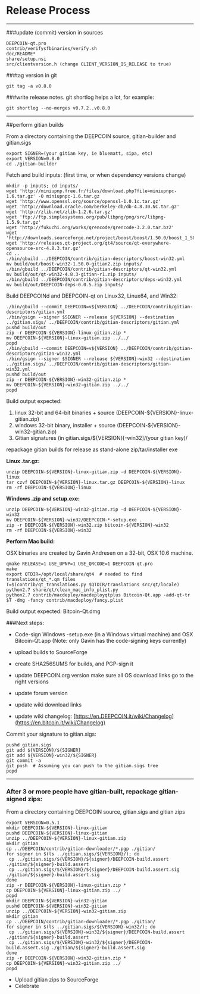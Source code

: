 Release Process
====================

* * *

###update (commit) version in sources


	DEEPCOIN-qt.pro
	contrib/verifysfbinaries/verify.sh
	doc/README*
	share/setup.nsi
	src/clientversion.h (change CLIENT_VERSION_IS_RELEASE to true)

###tag version in git

	git tag -a v0.8.0

###write release notes. git shortlog helps a lot, for example:

	git shortlog --no-merges v0.7.2..v0.8.0

* * *

##perform gitian builds

 From a directory containing the DEEPCOIN source, gitian-builder and gitian.sigs
  
	export SIGNER=(your gitian key, ie bluematt, sipa, etc)
	export VERSION=0.8.0
	cd ./gitian-builder

 Fetch and build inputs: (first time, or when dependency versions change)

	mkdir -p inputs; cd inputs/
	wget 'http://miniupnp.free.fr/files/download.php?file=miniupnpc-1.6.tar.gz' -O miniupnpc-1.6.tar.gz
	wget 'http://www.openssl.org/source/openssl-1.0.1c.tar.gz'
	wget 'http://download.oracle.com/berkeley-db/db-4.8.30.NC.tar.gz'
	wget 'http://zlib.net/zlib-1.2.6.tar.gz'
	wget 'ftp://ftp.simplesystems.org/pub/libpng/png/src/libpng-1.5.9.tar.gz'
	wget 'http://fukuchi.org/works/qrencode/qrencode-3.2.0.tar.bz2'
	wget 'http://downloads.sourceforge.net/project/boost/boost/1.50.0/boost_1_50_0.tar.bz2'
	wget 'http://releases.qt-project.org/qt4/source/qt-everywhere-opensource-src-4.8.3.tar.gz'
	cd ..
	./bin/gbuild ../DEEPCOIN/contrib/gitian-descriptors/boost-win32.yml
	mv build/out/boost-win32-1.50.0-gitian2.zip inputs/
	./bin/gbuild ../DEEPCOIN/contrib/gitian-descriptors/qt-win32.yml
	mv build/out/qt-win32-4.8.3-gitian-r1.zip inputs/
	./bin/gbuild ../DEEPCOIN/contrib/gitian-descriptors/deps-win32.yml
	mv build/out/DEEPCOIN-deps-0.0.5.zip inputs/

 Build DEEPCOINd and DEEPCOIN-qt on Linux32, Linux64, and Win32:
  
	./bin/gbuild --commit DEEPCOIN=v${VERSION} ../DEEPCOIN/contrib/gitian-descriptors/gitian.yml
	./bin/gsign --signer $SIGNER --release ${VERSION} --destination ../gitian.sigs/ ../DEEPCOIN/contrib/gitian-descriptors/gitian.yml
	pushd build/out
	zip -r DEEPCOIN-${VERSION}-linux-gitian.zip *
	mv DEEPCOIN-${VERSION}-linux-gitian.zip ../../
	popd
	./bin/gbuild --commit DEEPCOIN=v${VERSION} ../DEEPCOIN/contrib/gitian-descriptors/gitian-win32.yml
	./bin/gsign --signer $SIGNER --release ${VERSION}-win32 --destination ../gitian.sigs/ ../DEEPCOIN/contrib/gitian-descriptors/gitian-win32.yml
	pushd build/out
	zip -r DEEPCOIN-${VERSION}-win32-gitian.zip *
	mv DEEPCOIN-${VERSION}-win32-gitian.zip ../../
	popd

  Build output expected:

  1. linux 32-bit and 64-bit binaries + source (DEEPCOIN-${VERSION}-linux-gitian.zip)
  2. windows 32-bit binary, installer + source (DEEPCOIN-${VERSION}-win32-gitian.zip)
  3. Gitian signatures (in gitian.sigs/${VERSION}[-win32]/(your gitian key)/

repackage gitian builds for release as stand-alone zip/tar/installer exe

**Linux .tar.gz:**

	unzip DEEPCOIN-${VERSION}-linux-gitian.zip -d DEEPCOIN-${VERSION}-linux
	tar czvf DEEPCOIN-${VERSION}-linux.tar.gz DEEPCOIN-${VERSION}-linux
	rm -rf DEEPCOIN-${VERSION}-linux

**Windows .zip and setup.exe:**

	unzip DEEPCOIN-${VERSION}-win32-gitian.zip -d DEEPCOIN-${VERSION}-win32
	mv DEEPCOIN-${VERSION}-win32/DEEPCOIN-*-setup.exe .
	zip -r DEEPCOIN-${VERSION}-win32.zip bitcoin-${VERSION}-win32
	rm -rf DEEPCOIN-${VERSION}-win32

**Perform Mac build:**

  OSX binaries are created by Gavin Andresen on a 32-bit, OSX 10.6 machine.

	qmake RELEASE=1 USE_UPNP=1 USE_QRCODE=1 DEEPCOIN-qt.pro
	make
	export QTDIR=/opt/local/share/qt4  # needed to find translations/qt_*.qm files
	T=$(contrib/qt_translations.py $QTDIR/translations src/qt/locale)
	python2.7 share/qt/clean_mac_info_plist.py
	python2.7 contrib/macdeploy/macdeployqtplus Bitcoin-Qt.app -add-qt-tr $T -dmg -fancy contrib/macdeploy/fancy.plist

 Build output expected: Bitcoin-Qt.dmg

###Next steps:

* Code-sign Windows -setup.exe (in a Windows virtual machine) and
  OSX Bitcoin-Qt.app (Note: only Gavin has the code-signing keys currently)

* upload builds to SourceForge

* create SHA256SUMS for builds, and PGP-sign it

* update DEEPCOIN.org version
  make sure all OS download links go to the right versions

* update forum version

* update wiki download links

* update wiki changelog: [https://en.DEEPCOIN.it/wiki/Changelog](https://en.bitcoin.it/wiki/Changelog)

Commit your signature to gitian.sigs:

	pushd gitian.sigs
	git add ${VERSION}/${SIGNER}
	git add ${VERSION}-win32/${SIGNER}
	git commit -a
	git push  # Assuming you can push to the gitian.sigs tree
	popd

-------------------------------------------------------------------------

### After 3 or more people have gitian-built, repackage gitian-signed zips:

From a directory containing DEEPCOIN source, gitian.sigs and gitian zips

	export VERSION=0.5.1
	mkdir DEEPCOIN-${VERSION}-linux-gitian
	pushd DEEPCOIN-${VERSION}-linux-gitian
	unzip ../DEEPCOIN-${VERSION}-linux-gitian.zip
	mkdir gitian
	cp ../DEEPCOIN/contrib/gitian-downloader/*.pgp ./gitian/
	for signer in $(ls ../gitian.sigs/${VERSION}/); do
	 cp ../gitian.sigs/${VERSION}/${signer}/DEEPCOIN-build.assert ./gitian/${signer}-build.assert
	 cp ../gitian.sigs/${VERSION}/${signer}/DEEPCOIN-build.assert.sig ./gitian/${signer}-build.assert.sig
	done
	zip -r DEEPCOIN-${VERSION}-linux-gitian.zip *
	cp DEEPCOIN-${VERSION}-linux-gitian.zip ../
	popd
	mkdir DEEPCOIN-${VERSION}-win32-gitian
	pushd DEEPCOIN-${VERSION}-win32-gitian
	unzip ../DEEPCOIN-${VERSION}-win32-gitian.zip
	mkdir gitian
	cp ../DEEPCOIN/contrib/gitian-downloader/*.pgp ./gitian/
	for signer in $(ls ../gitian.sigs/${VERSION}-win32/); do
	 cp ../gitian.sigs/${VERSION}-win32/${signer}/DEEPCOIN-build.assert ./gitian/${signer}-build.assert
	 cp ../gitian.sigs/${VERSION}-win32/${signer}/DEEPCOIN-build.assert.sig ./gitian/${signer}-build.assert.sig
	done
	zip -r DEEPCOIN-${VERSION}-win32-gitian.zip *
	cp DEEPCOIN-${VERSION}-win32-gitian.zip ../
	popd

- Upload gitian zips to SourceForge
- Celebrate 

